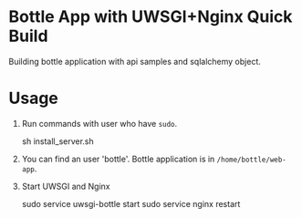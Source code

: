 # Bottle App with UWSGI+Nginx Quick Build

Building bottle application with api samples and sqlalchemy object.

# Usage

  1. Run commands with user who have `sudo`.
      
        sh install_server.sh

  2. You can find an user 'bottle'. 
     Bottle application is in `/home/bottle/web-app`.

  3. Start UWSGI and Nginx
        
        sudo service uwsgi-bottle start
        sudo service nginx restart
